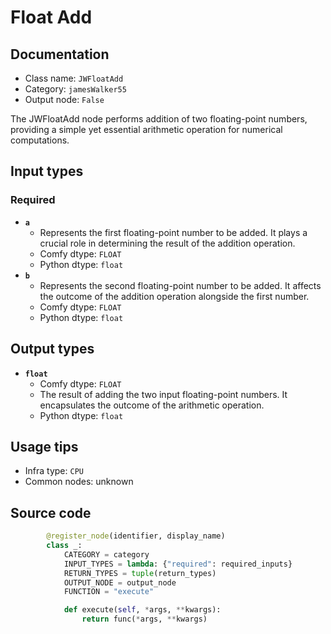 # Float Add
## Documentation
- Class name: `JWFloatAdd`
- Category: `jamesWalker55`
- Output node: `False`

The JWFloatAdd node performs addition of two floating-point numbers, providing a simple yet essential arithmetic operation for numerical computations.
## Input types
### Required
- **`a`**
    - Represents the first floating-point number to be added. It plays a crucial role in determining the result of the addition operation.
    - Comfy dtype: `FLOAT`
    - Python dtype: `float`
- **`b`**
    - Represents the second floating-point number to be added. It affects the outcome of the addition operation alongside the first number.
    - Comfy dtype: `FLOAT`
    - Python dtype: `float`
## Output types
- **`float`**
    - Comfy dtype: `FLOAT`
    - The result of adding the two input floating-point numbers. It encapsulates the outcome of the arithmetic operation.
    - Python dtype: `float`
## Usage tips
- Infra type: `CPU`
- Common nodes: unknown


## Source code
```python
        @register_node(identifier, display_name)
        class _:
            CATEGORY = category
            INPUT_TYPES = lambda: {"required": required_inputs}
            RETURN_TYPES = tuple(return_types)
            OUTPUT_NODE = output_node
            FUNCTION = "execute"

            def execute(self, *args, **kwargs):
                return func(*args, **kwargs)

```
